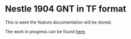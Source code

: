 # Nestle 1904 GNT in TF format

This is were the feature documentation will be stored.

The work in progress can be found [here](https://github.com/saulocantanhede/tfgreek2/blob/main/docs/features/home.md).
